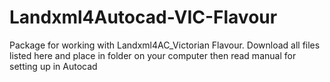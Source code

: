 # Landxml4Autocad-VIC-Flavour
Package for working with Landxml4AC_Victorian Flavour.  Download all files listed here and place in folder on your computer then read manual for setting up in Autocad
